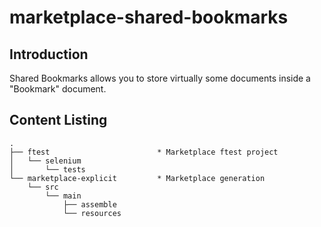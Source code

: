 marketplace-shared-bookmarks
============================

## Introduction

Shared Bookmarks allows you to store virtually some documents inside a "Bookmark" document.

## Content Listing

    .
    ├── ftest                        * Marketplace ftest project
    │   └── selenium
    │       └── tests
    └── marketplace-explicit         * Marketplace generation
        └── src
            └── main
                ├── assemble
                └── resources
